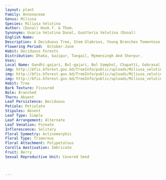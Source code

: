```yaml
---
layout: plant
Family: Annonaceae
Genus: Miliusa
Species: Miliusa Velutina
Author: (Dunal) Hook.f. & Thom.
Synonyms: Uvaria Velutina Dunal, Guatteria Velutina (Dunal) 
English Name: 
Description: A Deciduous Tree, Stem Glabrous, Young Branches Tomentose. Leaves Petiolate, Petiole 2-8 Mm Long, Lamina 12-31 Ã— 6.5-16.0 Cm, Broadly Elliptic-ovate To Obovate, Cordate, Acute To Acuminate, Tomentose, Young Leaves With Silky Hairs. Inflorescence Extra-axillary Or Terminal On Short Lateral Branches, 3-6 Flowered. Pedicel 3.0-8.5 Cm Long, Tomentose. Bracts Tomentose. Sepals 2-8 Ã— 1-4 Mm, Free, Ovate, Acute, Densely Golden Tomentose Outside. Outer Petals 3-7 Ã— 2-3 Mm, Lanceolate, Acute, Inner Petals 7-18 Ã— 6-10 Mm, Broadly Ovate, Subacute, Both Of Them Densely Golden Tomentose Outside, Receptacle Convex, Glabrous. Stamens 1 Mm Long, Orbicular, Connective Tip Membranous, Locules Equal, Filaments Short And Thick, Perpendicular To The Anthers. Carpels 2-3 Mm Long, Ovary Densely Woolly Dorsally, Stigma Clavate. Monocarps 2.0 Ã— 1.6 Cm, Many, Ovoid, Pilose. Seeds 1-2, 5-8 Mm Long, Stipe Tomentose.
Flowering Period:  October-June
Habit: Deciduous Forests
Distribution: Dhaka, Gazipur, Tangail, Mymensingh And Sherpur.
Uses: 
Local Name: Gandhi-gajari, Bul-gajari, Bol Samphol, Chapatti, Gobrasal, Omey, Pora Sal, Senia Sal, 
img: http://bfis.bforest.gov.bd/TreeInfo/public/uploads/Miliusa_velutina.jpg
img: http://bfis.bforest.gov.bd/TreeInfo/public/uploads/Miliusa_velutina1.jpg
img: http://bfis.bforest.gov.bd/TreeInfo/public/uploads/Miliusa_velutina2.jpg
Habit: Tree
Bark Texture: Fissured
Bole: Branched
Thorn: Absent
Leaf Persistence: Deciduous
Petiole: Petiolate
Stipules: Absent
Leaf Type: Simple
Leaf Arrangement: Alternate
Leaf Venation: Pinnate
Inflorescence: Solitary
Floral Symmetry: Actinomorphic
Floral Type: Trimerous
Floral Attachment: Polypetalous
Corolla Aestivation: Imbricate
Fruit: Berry
Sexual Reproductive Unit: Covered Seed



---
```


